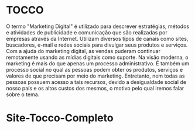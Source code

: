 # TOCCO

O termo "Marketing Digital" é utilizado para descrever estratégias, métodos e atividades de publicidade e comunicação que são realizadas por empresas através da Internet. Utilizam diversos tipos de canais como sites, buscadores, e-mail e redes sociais para divulgar seus produtos e serviços. Com a ajuda do marketing digital, as vendas puderam continuar remotamente usando as mídias digitais como suporte. Na visão moderna, o marketing é mais do que apenas um processo administrativo. É também um processo social no qual as pessoas podem obter os produtos, serviços e valores de que precisam por meio do marketing. Entretanto, nem todas as pessoas possuem acesso a tais recursos, devido a desigualdade social de nosso país e os altos custos dos mesmos, o motivo pelo qual iremos falar sobre o tema.
# Site-Tocco-Completo

